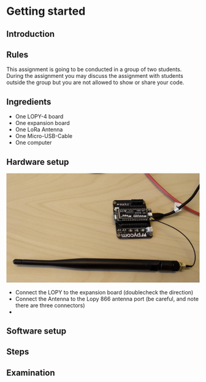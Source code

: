 # Getting started

## Introduction

## Rules
This assignment is going to be conducted in a group of two students. During the assignment you may discuss the assignment with students outside the group but you are not allowed to show or share your code.

## Ingredients

 * One LOPY-4 board
 * One expansion board
 * One LoRa Antenna
 * One Micro-USB-Cable
 * One computer

## Hardware setup

![Setup for Getting Started](/images/1_hardware.png)

* Connect the LOPY to the expansion board (doublecheck the direction)
* Connect the Antenna to the Lopy 866 antenna port (be careful, and note there are three connectors)
* 

## Software setup

## Steps

## Examination
